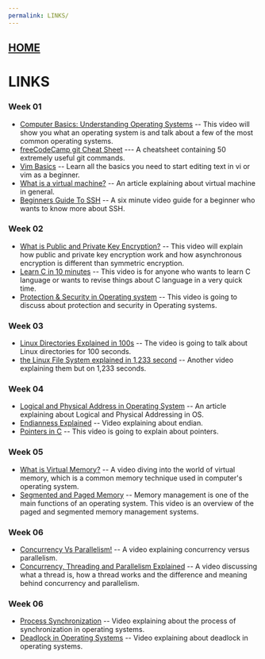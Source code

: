 ```yaml
---
permalink: LINKS/
---
```

## [HOME](../)

# LINKS

<h3>Week 01</h3>

* [Computer Basics: Understanding Operating Systems](https://youtu.be/fkGCLIQx1MI?si=VBc1F3KLGPpZO0tt) -- This video will show you what an operating system is and talk about a few of the most common operating systems.
* [freeCodeCamp git Cheat Sheet](https://www.freecodecamp.org/news/git-cheat-sheet/) --- A cheatsheet containing 50 extremely useful git commands.
* [Vim Basics](https://youtu.be/ggSyF1SVFr4?si=pZ9b-_Q6VILfKHR6) -- Learn all the basics you need to start editing text in vi or vim as a beginner.
* [What is a virtual machine?](https://www.vmware.com/topics/virtual-machine) -- An article explaining about virtual machine in general.
* [Beginners Guide To SSH](https://youtu.be/qWKK_PNHnnA?si=5OOeoHYJN-DURc-g) -- A six minute video guide for a beginner who wants to know more  about SSH.

<h3>Week 02</h3>

* [What is Public and Private Key Encryption?](https://youtu.be/84sO-0JxoHU?si=RebX65cEML5Y29i-) -- This video will explain how public and private key encryption work and how asynchronous encryption is different than symmetric encryption.
* [Learn C in 10 minutes](https://youtu.be/dTp0c41XnrQ?si=5-C5fM-nao0xhGT6) -- This video is for anyone who wants to learn C language or wants to revise things about C language in a very quick time.
* [Protection & Security in Operating system](https://youtu.be/DKb7KhfoZmU?si=hZod1VPisYSsSj8a) -- This video is going to discuss about protection and security in Operating systems.

<h3>Week 03</h3>

* [Linux Directories Explained in 100s](https://youtu.be/42iQKuQodW4?si=FKC3k3WJds5_yHLt) -- The video is going to talk about Linux directories for 100 seconds.
* [the Linux File System explained in 1,233 second](https://youtu.be/A3G-3hp88mo?si=CXkWCUJ0khjtgPRY) -- Another video explaining them but on 1,233 seconds.

<h3>Week 04</h3>

* [Logical and Physical Address in Operating System](https://www.geeksforgeeks.org/logical-and-physical-address-in-operating-system/) -- An article explaining about Logical and Physical Addressing in OS.
* [Endianness Explained](https://youtu.be/LxvFb63OOs8?si=MAttPwzXxtI1Qx_w) -- Video explaining about endian.
* [Pointers in C](https://youtu.be/2ybLD6_2gKM?si=kDfpzUZbbRiG_OYe) -- This video is going to explain about pointers.

<h3>Week 05</h3>

* [What is Virtual Memory?](https://youtu.be/A9WLYbE0p-I?si=0vPWNMrNdqRNTbNB) -- A video diving into the world of virtual memory, which is a common memory technique used in computer's operating system.
* [Segmented and Paged Memory](https://youtu.be/p9yZNLeOj4s?si=EYYiqBdYgr_lC2b0) -- Memory management is one of the main functions of an operating system.  This video is an overview of the paged and segmented memory management systems.

<h3>Week 06</h3>

* [Concurrency Vs Parallelism!](https://youtu.be/RlM9AfWf1WU?si=_GxySSC_pyswwKYv) -- A video explaining concurrency versus parallelism.
* [Concurrency, Threading and Parallelism Explained](https://youtu.be/olYdb0DdGtM?si=4t5ALUhL2ncg7fhh) -- A video discussing what a thread is, how a thread works and the difference and meaning behind concurrency and parallelism.

<h3>Week 06</h3>

* [Process Synchronization](https://youtu.be/ph2awKa8r5Y?si=rwaDA5b3NsKq71O1) -- Video explaining about the process of synchronization in operating systems.
* [Deadlock in Operating Systems](https://youtu.be/UVo9mGARkhQ?si=_M9OyoOj7RZxMjBF) -- Video explaining about deadlock in operating systems.
